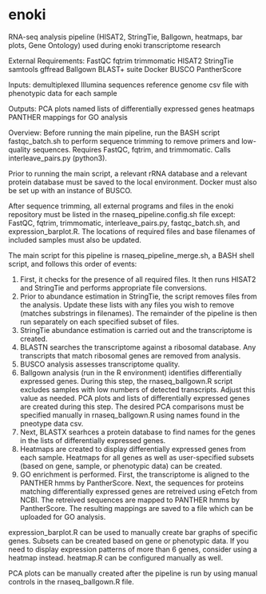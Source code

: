 # enoki
RNA-seq analysis pipeline (HISAT2, StringTie, Ballgown, heatmaps, bar plots, Gene Ontology) used during enoki transcriptome research

External Requirements:
FastQC
fqtrim
trimmomatic
HISAT2
StringTie
samtools
gffread
Ballgown
BLAST+ suite
Docker
BUSCO
PantherScore

Inputs:
demultiplexed Illumina sequences
reference genome
csv file with phenotypic data for each sample

Outputs:
PCA plots
named lists of differentially expressed genes
heatmaps
PANTHER mappings for GO analysis


Overview:
Before running the main pipeline, run the BASH script fastqc_batch.sh to perform sequence trimming to remove primers and low-quality sequences. Requires FastQC, fqtrim, and trimmomatic. Calls interleave_pairs.py (python3).

Prior to running the main script, a relevant rRNA database and a relevant protein database must be saved to the local environment. Docker must also be set up with an instance of BUSCO.

After sequence trimming, all external programs and files in the enoki repository must be listed in the rnaseq_pipeline.config.sh file except: FastQC, fqtrim, trimmomatic, interleave_pairs.py, fastqc_batch.sh, and expression_barplot.R. The locations of required files and base filenames of included samples must also be updated.

The main script for this pipeline is rnaseq_pipeline_merge.sh, a BASH shell script, and follows this order of events:
1) First, it checks for the presence of all required files. It then runs HISAT2 and StringTie and performs appropriate file conversions.
2) Prior to abundance estimation in StringTie, the script removes files from the analysis. Update these lists with any files you wish to remove (matches substrings in filenames). The remainder of the pipeline is then run separately on each specified subset of files.
3) StringTie abundance estimation is carried out and the transcriptome is created.
4) BLASTN searches the transcriptome against a ribosomal database. Any transcripts that match ribosomal genes are removed from analysis.
5) BUSCO analysis assesses transcriptome quality.
6) Ballgown analysis (run in the R environment) identifies differentially expressed genes. During this step, the rnaseq_ballgown.R script excludes samples with low numbers of detected transcripts. Adjust this value as needed. PCA plots and lists of differentially expressed genes are created during this step. The desired PCA comparisons must be specified manually in rnaseq_ballgown.R using names found in the pneotype data csv.
7) Next, BLASTX searhces a protein database to find names for the genes in the lists of differentially expressed genes.
8) Heatmaps are created to display differentially expressed genes from each sample. Heatmaps for all genes as well as user-specified subsets (based on gene, sample, or phenotypic data) can be created.
9) GO enrichment is performed. First, the transcriptome is aligned to the PANTHER hmms by PantherScore. Next, the sequences for proteins matching differentially expressed genes are retreived using eFetch from NCBI. The retreived sequences are mapped to PANTHER hmms by PantherScore. The resulting mappings are saved to a file which can be uploaded for GO analysis.

expression_barplot.R can be used to manually create bar graphs of specific genes. Subsets can be created based on gene or phenotypic data. If you need to display expression patterns of more than 6 genes, consider using a heatmap instead. heatmap.R can be configured manually as well.

PCA plots can be manually created after the pipeline is run by using manual controls in the rnaseq_ballgown.R file.
